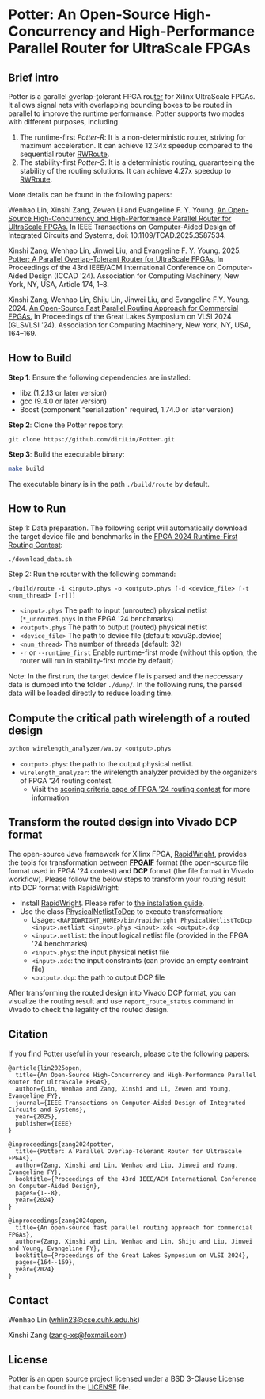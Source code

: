 # Potter: An Open-Source High-Concurrency and High-Performance Parallel Router for UltraScale FPGAs

## Brief intro
Potter is a <ins>p</ins>arallel <ins>o</ins>verlap-<ins>t</ins>olerant FPGA rou<ins>ter</ins> for Xilinx UltraScale FPGAs. It allows signal nets with overlapping bounding boxes to be routed in parallel to improve the runtime performance. Potter supports two modes with different purposes, including
1. The runtime-first *Potter-R*: It is a non-deterministic router, striving for maximum acceleration. It can achieve 12.34x speedup compared to the sequential router [RWRoute](https://dl.acm.org/doi/10.1145/3491236).
2. The stability-first *Potter-S*: It is a deterministic routing, guaranteeing the stability of the routing solutions. It can achieve 4.27x speedup to [RWRoute](https://dl.acm.org/doi/10.1145/3491236). 

More details can be found in the following papers:

Wenhao Lin, Xinshi Zang, Zewen Li and Evangeline F. Y. Young, [An Open-Source High-Concurrency and High-Performance Parallel Router for UltraScale FPGAs.](https://ieeexplore.ieee.org/document/11075842) In IEEE Transactions on Computer-Aided Design of Integrated Circuits and Systems, doi: 10.1109/TCAD.2025.3587534.

Xinshi Zang, Wenhao Lin, Jinwei Liu, and Evangeline F. Y. Young. 2025. [Potter: A Parallel Overlap-Tolerant Router for UltraScale FPGAs.](https://dl.acm.org/doi/abs/10.1145/3676536.3676783) In Proceedings of the 43rd IEEE/ACM International Conference on Computer-Aided Design (ICCAD '24). Association for Computing Machinery, New York, NY, USA, Article 174, 1–8.

Xinshi Zang, Wenhao Lin, Shiju Lin, Jinwei Liu, and Evangeline F.Y. Young. 2024. [An Open-Source Fast Parallel Routing Approach for Commercial FPGAs.](https://dl.acm.org/doi/abs/10.1145/3649476.3658714) In Proceedings of the Great Lakes Symposium on VLSI 2024 (GLSVLSI '24). Association for Computing Machinery, New York, NY, USA, 164–169.

## How to Build
**Step 1**: Ensure the following dependencies are installed:
+ libz (1.2.13 or later version)
+ gcc (9.4.0 or later version)
+ Boost (component "serialization" required, 1.74.0 or later version)

**Step 2**: Clone the Potter repository:
```
git clone https://github.com/diriLin/Potter.git
```

**Step 3**: Build the executable binary:
```sh
make build
```
The executable binary is in the path `./build/route` by default.

## How to Run
Step 1: Data preparation. The following script will automatically download the target device file and benchmarks in the [FPGA 2024 Runtime-First Routing Contest](https://github.com/Xilinx/fpga24_routing_contest):
```sh
./download_data.sh
```

Step 2: Run the router with the following command:
```
./build/route -i <input>.phys -o <output>.phys [-d <device_file> [-t <num_thread> [-r]]]
```
+ `<input>.phys`            The path to input (unrouted) physical netlist (`*_unrouted.phys` in the FPGA \'24 benchmarks)
+ `<output>.phys`           The path to output (routed) physical netlist
+ `<device_file>`           The path to device file (default: xcvu3p.device)
+ `<num_thread>`            The number of threads (default: 32)
+ `-r` or `--runtime_first` Enable runtime-first mode (without this option, the router will run in stability-first mode by default)

Note: In the first run, the target device file is parsed and the neccessary data is dumped into the folder `./dump/`. In the following runs, the parsed data will be loaded directly to reduce loading time.

## Compute the critical path wirelength of a routed design
```python
python wirelength_analyzer/wa.py <output>.phys
```
+ `<output>.phys`: the path to the output physical netlist.
+ `wirelength_analyzer`: the wirelength analyzer provided by the organizers of FPGA \'24 routing contest.
    + Visit the [scoring criteria page of FPGA \'24 routing contest](https://xilinx.github.io/fpga24_routing_contest/score.html) for more information

## Transform the routed design into Vivado DCP format
The open-source Java framework for Xilinx FPGA, [RapidWright](https://github.com/Xilinx/RapidWright), provides the tools for transformation between [**FPGAIF**](https://fpga-interchange-schema.readthedocs.io/) format (the open-source file format used in FPGA \'24 contest) and **DCP** format (the file format in Vivado workflow). Please follow the below steps to transform your routing result into DCP format with RapidWright:
+ Install [RapidWright](https://github.com/Xilinx/RapidWright). Please refer to [the installation guide](https://github.com/Xilinx/RapidWright/blob/master/README.md).
+ Use the class [PhysicalNetlistToDcp](https://github.com/Xilinx/RapidWright/blob/master/src/com/xilinx/rapidwright/interchange/PhysicalNetlistToDcp.java) to execute transformation:
    + Usage: `<RAPIDWRIGHT_HOME>/bin/rapidwright PhysicalNetlistToDcp <input>.netlist <input>.phys <input>.xdc <output>.dcp`
    + `<input>.netlist`: the input logical netlist file (provided in the FPGA \'24 benchmarks)
    + `<input>.phys`: the input physical netlist file
    + `<input>.xdc`: the input constraints (can provide an empty contraint file)
    + `<output>.dcp`: the path to output DCP file

After transforming the routed design into Vivado DCP format, you can visualize the routing result and use `report_route_status` command in Vivado to check the legality of the routed design.

## Citation
If you find Potter useful in your research, please cite the following papers:
```
@article{lin2025open,
  title={An Open-Source High-Concurrency and High-Performance Parallel Router for UltraScale FPGAs},
  author={Lin, Wenhao and Zang, Xinshi and Li, Zewen and Young, Evangeline FY},
  journal={IEEE Transactions on Computer-Aided Design of Integrated Circuits and Systems},
  year={2025},
  publisher={IEEE}
}

@inproceedings{zang2024potter,
  title={Potter: A Parallel Overlap-Tolerant Router for UltraScale FPGAs},
  author={Zang, Xinshi and Lin, Wenhao and Liu, Jinwei and Young, Evangeline FY},
  booktitle={Proceedings of the 43rd IEEE/ACM International Conference on Computer-Aided Design},
  pages={1--8},
  year={2024}
}

@inproceedings{zang2024open,
  title={An open-source fast parallel routing approach for commercial FPGAs},
  author={Zang, Xinshi and Lin, Wenhao and Lin, Shiju and Liu, Jinwei and Young, Evangeline FY},
  booktitle={Proceedings of the Great Lakes Symposium on VLSI 2024},
  pages={164--169},
  year={2024}
}
```
## Contact
Wenhao Lin (whlin23@cse.cuhk.edu.hk)

Xinshi Zang (zang-xs@foxmail.com)

## License
Potter is an open source project licensed under a BSD 3-Clause License that can be found in the [LICENSE](./LICENSE) file.
